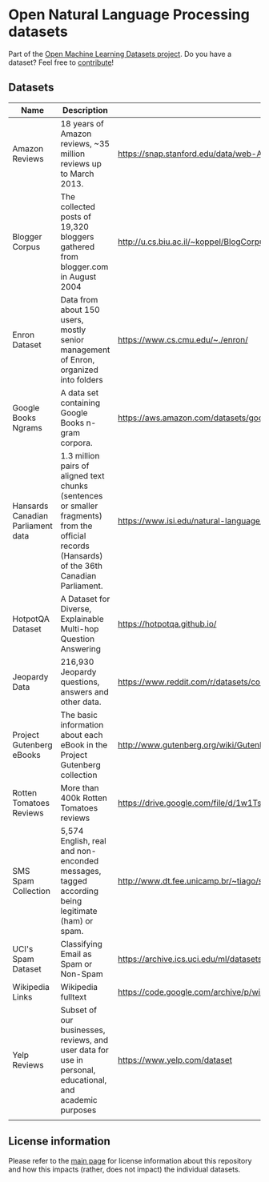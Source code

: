 # Open Natural Language Processing datasets
Part of the [Open Machine Learning Datasets project](https://github.com/meetaime/open-machine-learning-datasets/blob/master/README.md). Do you have a dataset? Feel free to [contribute](https://github.com/meetaime/open-machine-learning-datasets/blob/master/README.md)!

## Datasets
| Name | Description | URL |
| ---- | ----------- | --- |
| Amazon Reviews | 18 years of Amazon reviews, ~35 million reviews up to March 2013. | https://snap.stanford.edu/data/web-Amazon.html
| Blogger Corpus | The collected posts of 19,320 bloggers gathered from blogger.com in August 2004 | http://u.cs.biu.ac.il/~koppel/BlogCorpus.htm
| Enron Dataset | Data from about 150 users, mostly senior management of Enron, organized into folders | https://www.cs.cmu.edu/~./enron/
| Google Books Ngrams | A data set containing Google Books n-gram corpora. | https://aws.amazon.com/datasets/google-books-ngrams/
| Hansards Canadian Parliament data | 1.3 million pairs of aligned text chunks (sentences or smaller fragments) from the official records (Hansards) of the 36th Canadian Parliament. | https://www.isi.edu/natural-language/download/hansard/
| HotpotQA Dataset | A Dataset for Diverse, Explainable Multi-hop Question Answering | https://hotpotqa.github.io/
| Jeopardy Data | 216,930 Jeopardy questions, answers and other data. | https://www.reddit.com/r/datasets/comments/1uyd0t/200000_jeopardy_questions_in_a_json_file/
| Project Gutenberg eBooks | The basic information about each eBook in the Project Gutenberg collection | http://www.gutenberg.org/wiki/Gutenberg:Offline_Catalogs
| Rotten Tomatoes Reviews | More than 400k Rotten Tomatoes reviews | https://drive.google.com/file/d/1w1TsJB-gmIkZ28d1j7sf1sqcPmHXw352/view
| SMS Spam Collection | 5,574 English, real and non-enconded messages, tagged according being legitimate (ham) or spam. | http://www.dt.fee.unicamp.br/~tiago/smsspamcollection/
| UCI's Spam Dataset | Classifying Email as Spam or Non-Spam | https://archive.ics.uci.edu/ml/datasets/Spambase
| Wikipedia Links | Wikipedia fulltext | https://code.google.com/archive/p/wiki-links/downloads
| Yelp Reviews | Subset of our businesses, reviews, and user data for use in personal, educational, and academic purposes | https://www.yelp.com/dataset
|<img width="33%"/>|<img width="33%"/>|<img width="33%"/>|

## License information
Please refer to the [main page](https://github.com/meetaime/open-machine-learning-datasets/blob/master/README.md) for license information about this repository and how this impacts (rather, does not impact) the individual datasets.